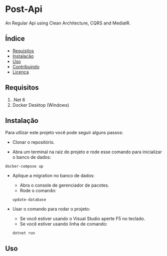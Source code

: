 # Post-Api
An Regular Api using Clean Architecture, CQRS and MediatR.

## Índice

- [Requisitos](#requisitos)
- [Instalação](#Instalação)
- [Uso](#uso)
- [Contribuindo](#contribuindo)
- [Licença](#licença)

## Requisitos
1. .Net 6
2. Docker Desktop (Windows)

## Instalação

Para utlizar este projeto você pode seguir alguns passos:

- Clonar o repositório.

- Abra um terminal na raiz do projeto e rode esse comando para inicializar o banco de dados:
  
```
docker-compose up
```

- Aplique a migration no banco de dados:
    - Abra o console de gerenciador de pacotes.
    - Rode o comando:
      
    ```
    update-database
    ```

- Usar o comando para rodar o projeto:
    - Se você estiver usando o Visual Studio aperte F5 no teclado.
    - Se você estiver usando linha de comando:

    ```
    dotnet run
    ```

## Uso

